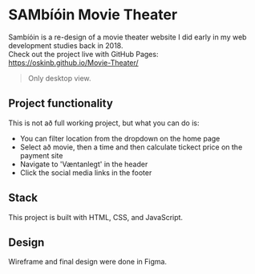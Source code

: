 # SAMbíóin Movie Theater
Sambíóin is a re-design of a movie theater website I did early in my web development studies back in 2018.<br>
Check out the project live with GitHub Pages: https://oskinb.github.io/Movie-Theater/ 
> Only desktop view.

## Project functionality
This is not að full working project, but what you can do is:
  * You can filter location from the dropdown on the home page
  * Select að movie, then a time and then calculate tickect price on the payment site
  * Navigate to 'Væntanlegt' in the header
  * Click the social media links in the footer

## Stack
This project is built with HTML, CSS, and JavaScript.

## Design
Wireframe and final design were done in Figma.
